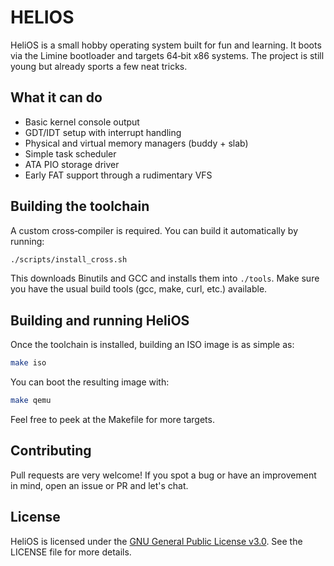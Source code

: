 # HELIOS

HeliOS is a small hobby operating system built for fun and learning. It boots via the Limine bootloader and targets 64‑bit x86 systems. The project is still young but already sports a few neat tricks.

## What it can do

* Basic kernel console output
* GDT/IDT setup with interrupt handling
* Physical and virtual memory managers (buddy + slab)
* Simple task scheduler
* ATA PIO storage driver
* Early FAT support through a rudimentary VFS

## Building the toolchain

A custom cross‑compiler is required. You can build it automatically by running:

```bash
./scripts/install_cross.sh
```

This downloads Binutils and GCC and installs them into `./tools`. Make sure you have the usual build tools (gcc, make, curl, etc.) available.

## Building and running HeliOS

Once the toolchain is installed, building an ISO image is as simple as:

```bash
make iso
```

You can boot the resulting image with:

```bash
make qemu
```

Feel free to peek at the Makefile for more targets.

## Contributing

Pull requests are very welcome! If you spot a bug or have an improvement in mind, open an issue or PR and let's chat.

## License

HeliOS is licensed under the [GNU General Public License v3.0](LICENSE). See the LICENSE file for more details.
